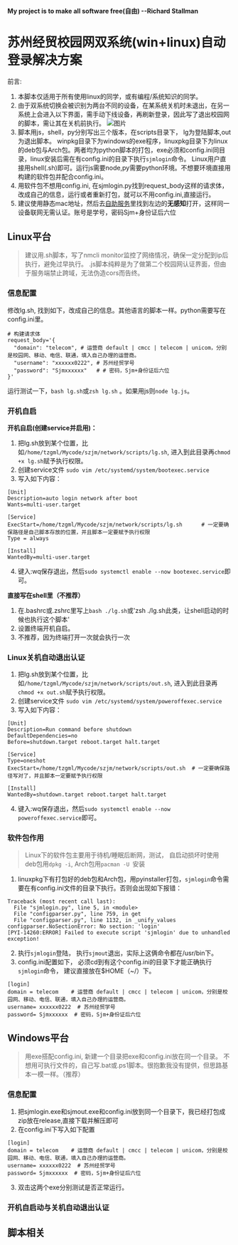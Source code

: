 #### My project is to make all software free(自由)  --Richard Stallman
# 苏州经贸校园网双系统(win+linux)自动登录解决方案
前言:  
1. 本脚本仅适用于所有使用linux的同学，或有编程/系统知识的同学。
2. 由于双系统切换会被识别为两台不同的设备，在某系统关机时未退出，在另一系统上会进入以下界面，需手动下线设备，再刷新登录，因此写了退出校园网的脚本，需让其在关机前执行。
![图片](https://github.com/user-attachments/assets/82c983df-1160-4646-8d82-ed50f1e59a03)
3.  脚本用js，shell，py分别写出三个版本，在scripts目录下， lg为登陆脚本,out为退出脚本。 winpkg目录下为windows的exe程序，linuxpkg目录下为linux的deb包与Arch包。两者均为python脚本的打包，exe必须和config.ini同目录，linux安装后需在有config.ini的目录下执行`sjmlogin`命令。 Linux用户直接用shell(.sh)即可。运行js需要node,py需要python环境。不想要环境直接用构建的软件包并配合config.ini。 
4. 用软件包不想用config.ini, 在sjmlogin.py找到request_body这样的请求体，改成自己的信息，运行或者重新打包，就可以不用config.ini,直接运行。
5. 建议使用静态mac地址，然后去[自助服务](http://192.168.10.231:8080/Self/login/?302=LI)里找到左边的**无感知**打开，这样同一设备联网无需认证。账号是学号，密码Sjm+身份证后六位


## Linux平台
> 建议用.sh脚本，写了nmcli monitor监控了网络情况，确保一定分配到ip后执行，避免过早执行。
> .js脚本纯粹是为了做第二个校园网认证界面，但由于服务端禁止跨域，无法伪造cors而告终。
### 信息配置
修改lg.sh, 找到如下，改成自己的信息。其他语言的脚本一样。python需要写在config.ini里。
```
# 构建请求体
request_body='{
  "domain": "telecom", # 运营商 default | cmcc | telecom | unicom，分别是校园网、移动、电信、联通，填入自己办理的运营商。
  "username": "xxxxxx0222", # 苏州经贸学号
  "password": "Sjmxxxxxx"   # # 密码，Sjm+身份证后六位
}'
```
运行测试一下，`bash lg.sh`或`zsh lg.sh` 。如果用js则`node lg.js`。

### 开机自启
**开机自启(创建service并启用)：**
1. 把lg.sh放到某个位置，比如`/home/tzgml/Mycode/szjm/network/scripts/lg.sh`, 进入到此目录再`chmod +x lg.sh`赋予执行权限。
2. 创建service文件 `sudo vim /etc/systemd/system/bootexec.service`
3. 写入如下内容：
```
[Unit]
Description=auto login network after boot
Wants=multi-user.target

[Service]
ExecStart=/home/tzgml/Mycode/szjm/network/scripts/lg.sh      # 一定要确保路径是自己脚本存放的位置，并且脚本一定要赋予执行权限
Type = always

[Install]
WantedBy=multi-user.target
```
4. 键入:wq保存退出，然后`sudo systemctl enable --now bootexec.service`即可。

**直接写在shell里（不推荐）**
1. 在.bashrc或.zshrc里写上`bash ./lg.sh`或'zsh ./lg.sh此类，让shell启动的时候也执行这个脚本'
2. 设置终端开机自启。
3. 不推荐，因为终端打开一次就会执行一次

### Linux关机自动退出认证
1. 把lg.sh放到某个位置，比如`/home/tzgml/Mycode/szjm/network/scripts/out.sh`, 进入到此目录再`chmod +x out.sh`赋予执行权限。
2. 创建service文件 `sudo vim /etc/systemd/system/poweroffexec.service `
3. 写入如下内容：
```
[Unit]
Description=Run command before shutdown
DefaultDependencies=no
Before=shutdown.target reboot.target halt.target

[Service]
Type=oneshot
ExecStart=/home/tzgml/Mycode/szjm/network/scripts/out.sh  # 一定要确保路径写对了，并且脚本一定要赋予执行权限

[Install]
WantedBy=shutdown.target reboot.target halt.target
```
4. 键入:wq保存退出，然后`sudo systemctl enable --now poweroffexec.service`即可。

### 软件包作用
> Linux下的软件包主要用于待机/睡眠后断网，测试， 自启动损坏时使用
> deb包用`dpkg -i`, Arch包用`pacman -U `安装
1. linuxpkg下有打包好的deb包和Arch包，用pyinstaller打包，`sjmlogin`命令需要在有config.ini文件的目录下执行。否则会出现如下报错：
```
Traceback (most recent call last):
  File "sjmlogin.py", line 5, in <module>
  File "configparser.py", line 759, in get
  File "configparser.py", line 1132, in _unify_values
configparser.NoSectionError: No section: 'login'
[PYI-14260:ERROR] Failed to execute script 'sjmlogin' due to unhandled exception!
```
2. 执行`sjmlogin`登陆， 执行`sjmout`退出，实际上这俩命令都在/usr/bin下。
3. config.ini配置如下， 必须cd到有这个config.ini的目录下才能正确执行`sjmlogin`命令， 建议直接放在$HOME（~/）下。
```
[login]
domain = telecom    # 运营商 default | cmcc | telecom | unicom，分别是校园网、移动、电信、联通，填入自己办理的运营商。
username= xxxxxx0222  # 苏州经贸学号
password= Sjmxxxxxx  # 密码，Sjm+身份证后六位
```


## Windows平台
> 用exe搭配config.ini, 新建一个目录把exe和config.ini放在同一个目录。
> 不想用可执行文件的，自己写.bat或.ps1脚本。很抱歉我没有提供，但思路基本一模一样。（推荐）
### 信息配置
1. 把sjmlogin.exe和sjmout.exe和config.ini放到同一个目录下，我已经打包成zip放在release,直接下载并解压即可
2. 在config.ini下写入如下配置
```
[login]
domain = telecom    # 运营商 default | cmcc | telecom | unicom，分别是校园网、移动、电信、联通，填入自己办理的运营商。
username= xxxxxx0222  # 苏州经贸学号
password= Sjmxxxxxx  # 密码，Sjm+身份证后六位
```
3. 双击这两个exe分别测试是否正常运行。

### 开机自启动与关机自动退出认证



## 脚本相关
